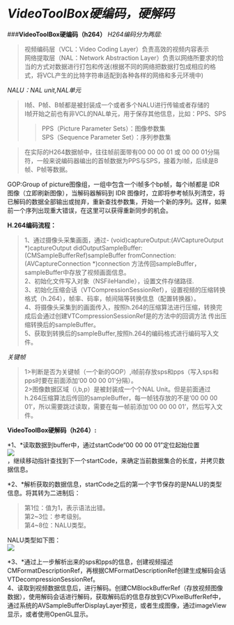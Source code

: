 # ***VideoToolBox硬编码，硬解码***

###**VideoToolBox硬编码（h264）**
*H264编码分为两层:*
>视频编码层（VCL：Video Coding Layer）负责高效的视频内容表示   
>网络提取层（NAL：Network Abstraction Layer）负责以网络所要求的恰当的方式对数据进行打包和传送(根据不同的网络把数据打包成相应的格式，将VCL产生的比特字符串适配到各种各样的网络和多元环境中)

*NALU：NAL unit,NAL单元*
> I帧、P帧、B帧都是被封装成一个或者多个NALU进行传输或者存储的   
>I帧开始之前也有非VCL的NAL单元，用于保存其他信息，比如：PPS、SPS
>>PPS（Picture Parameter Sets）：图像参数集   
>>SPS（Sequence Parameter Set）：序列参数集   

>在实际的H264数据帧中，往往帧前面带有00 00 00 01 或 00 00 01分隔符，一般来说编码器编出的首帧数据为PPS与SPS，接着为I帧，后续是B帧、P帧等数据。

GOP:Group of picture图像组，一组中包含一个i帧多个bp帧，每个i帧都是 IDR 图像（立即刷新图像），当解码器解码到 IDR 图像时，立即将参考帧队列清空，将已解码的数据全部输出或抛弃，重新查找参数集，开始一个新的序列。这样，如果前一个序列出现重大错误，在这里可以获得重新同步的机会。

**H.264编码流程：**
>1、通过摄像头采集画面，通过- (void)captureOutput:(AVCaptureOutput *)captureOutput didOutputSampleBuffer:(CMSampleBufferRef)sampleBuffer fromConnection:(AVCaptureConnection *)connection 方法传回sampleBuffer，sampleBuffer中存放了视频画面信息。   
>2、初始化文件写入对象（NSFileHandle），设置文件存储路径.   
>3、初始化压缩会话（VTCompressionSessionRef），设置视频的压缩转换格式（h.264），帧率、码率，帧间隔等转换信息（配置转换器）。   
>4、将摄像头采集到的画面传入，按照h.264的压缩算法进行压缩，转换完成后会通过创建VTCompressionSessionRef是的方法中的回调方法
传出压缩转换后的sampleBuffer。   
>5、获取到转换后的sampleBuffer,按照h.264的编码格式进行编码写入文件。   

*关键帧*
>1>判断是否为关键帧（一个新的GOP）,i帧前存放sps和pps（写入sps和pps时要在前面添加‘00 00 00 01’分隔）。   
>2>图像数据区域（i,b,p）是被封装成一个个NAL Unit。但是前面通过h.264压缩算法后传回的sampleBuffer，每一帧钱存放的不是‘00 00 00 01’，所以需要跳过读取，需要在每一帧前添加‘00 00 00 01’，然后写入文件。

**VideoToolBox硬解码（h264）:**

*1、*读取数据到buffer中，通过startCode“00 00 00 01”定位起始位置   
![](https://cl.ly/0z1f3z0a3s2M/download/Pasted%20Graphic%203.tiff)   
，继续移动指针查找到下一个startCode，来确定当前数据集合的长度，并拷贝数据信息。

*2、*解析获取的数据信息，startCode之后的第一个字节保存的是NALU的类型信息。将其转为二进制后：
>第1位：值为1，表示语法出错。   
>第2~3位：参考级别。   
>第4~8位：NALU类型。

NALU类型如下图：   
![](https://cl.ly/1I0q1u0U0i1z/download/NAL%E5%8D%95%E5%85%83%E7%B1%BB%E5%9E%8B.png)   

*3、*通过上一步解析出来的sps和pps的信息，创建视频描述CMFormatDescriptionRef，再根据CMFormatDescriptionRef创建生成解码会话VTDecompressionSessionRef。   
4、读取到视频数据信息后，进行解码。创建CMBlockBufferRef（存放视频图像数据），使用解码会话进行解码，获取解码后的信息存放到CVPixelBufferRef中，通过系统的AVSampleBufferDisplayLayer预览，或者生成图像，通过imageView显示，或者使用OpenGL显示。

